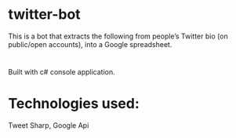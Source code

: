 # twitter-bot
This is a bot that extracts the following from people’s Twitter bio (on public/open accounts), into a Google spreadsheet.
#
Built with c# console application.
# Technologies used:
Tweet Sharp,
Google Api
